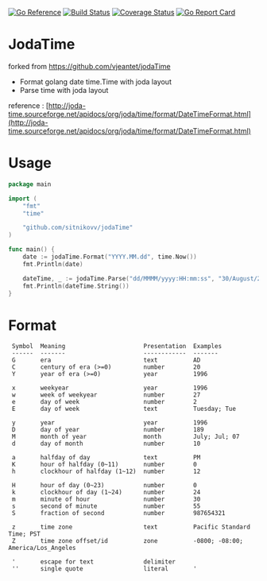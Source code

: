 [![Go Reference](https://pkg.go.dev/badge/github.com/sitnikovv/jodaTime.svg)](https://pkg.go.dev/github.com/sitnikovv/jodaTime)
[![Build Status](https://app.travis-ci.com/sitnikovv/jodaTime.svg?branch=master)](https://app.travis-ci.com/sitnikovv/jodaTime)
[![Coverage Status](https://coveralls.io/repos/github/sitnikovv/jodaTime/badge.svg?branch=master)](https://coveralls.io/github/sitnikovv/jodaTime?branch=master)
[![Go Report Card](https://goreportcard.com/badge/github.com/sitnikovv/jodaTime)](https://goreportcard.com/report/github.com/sitnikovv/jodaTime)

# JodaTime
forked from https://github.com/vjeantet/jodaTime
* Format golang date time.Time with joda layout
* Parse time with joda layout


reference : [http://joda-time.sourceforge.net/apidocs/org/joda/time/format/DateTimeFormat.html](http://joda-time.sourceforge.net/apidocs/org/joda/time/format/DateTimeFormat.html)

# Usage
```go
package main

import (
	"fmt"
	"time"

	"github.com/sitnikovv/jodaTime"
)

func main() {
	date := jodaTime.Format("YYYY.MM.dd", time.Now())
	fmt.Println(date)

	dateTime, _ := jodaTime.Parse("dd/MMMM/yyyy:HH:mm:ss", "30/August/2015:21:44:25")
	fmt.Println(dateTime.String())
}

```

# Format
```
 Symbol  Meaning                      Presentation  Examples
 ------  -------                      ------------  -------
 G       era                          text          AD
 C       century of era (>=0)         number        20
 Y       year of era (>=0)            year          1996

 x       weekyear                     year          1996
 w       week of weekyear             number        27
 e       day of week                  number        2
 E       day of week                  text          Tuesday; Tue

 y       year                         year          1996
 D       day of year                  number        189
 M       month of year                month         July; Jul; 07
 d       day of month                 number        10

 a       halfday of day               text          PM
 K       hour of halfday (0~11)       number        0
 h       clockhour of halfday (1~12)  number        12

 H       hour of day (0~23)           number        0
 k       clockhour of day (1~24)      number        24
 m       minute of hour               number        30
 s       second of minute             number        55
 S       fraction of second           number        987654321

 z       time zone                    text          Pacific Standard Time; PST
 Z       time zone offset/id          zone          -0800; -08:00; America/Los_Angeles

 '       escape for text              delimiter
 ''      single quote                 literal       '
```
